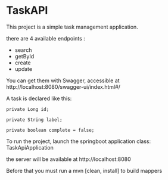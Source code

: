# TaskAPI

This project is a simple task management application.

there are 4 available endpoints :

- search
- getById
- create
- update

You can get them with Swagger, accessible at http://localhost:8080/swagger-ui/index.html#/

A task is declared like this:

    private Long id;

    private String label;

    private boolean complete = false;

To run the project, launch the springboot application class: TaskApiApplication

the server will be available at http://localhost:8080

Before that you must run a mvn [clean, install] to build mappers
